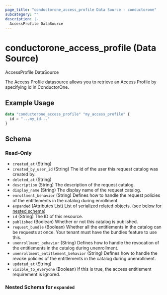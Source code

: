 ```yaml
---
page_title: "conductorone_access_profile Data Source - conductorone"
subcategory: ""
description: |-
  AccessProfile DataSource
---
```


# conductorone_access_profile (Data Source)

AccessProfile DataSource

The Access Profile datasource allows you to retrieve an Access Profile by specifying id in ConductorOne.

## Example Usage

```terraform
data "conductorone_access_profile" "my_access_profile" {
  id = "...my_id..."
}
```

<!-- schema generated by tfplugindocs -->
## Schema

### Read-Only

- `created_at` (String)
- `created_by_user_id` (String) The id of the user this request catalog was created by.
- `deleted_at` (String)
- `description` (String) The description of the request catalog.
- `display_name` (String) The display name of the request catalog.
- `enrollment_behavior` (String) Defines how to handle the request policies of the entitlements in the catalog during enrollment.
- `expanded` (Attributes List) List of serialized related objects. (see [below for nested schema](#nestedatt--expanded))
- `id` (String) The ID of this resource.
- `published` (Boolean) Whether or not this catalog is published.
- `request_bundle` (Boolean) Whether all the entitlements in the catalog can be requests at once. Your tenant must have the bundles feature to use this.
- `unenrollment_behavior` (String) Defines how to handle the revocation of the entitlements in the catalog during unenrollment.
- `unenrollment_entitlement_behavior` (String) Defines how to handle the revoke policies of the entitlements in the catalog during unenrollment.
- `updated_at` (String)
- `visible_to_everyone` (Boolean) If this is true, the access entitlement requirement is ignored.

<a id="nestedatt--expanded"></a>
### Nested Schema for `expanded`